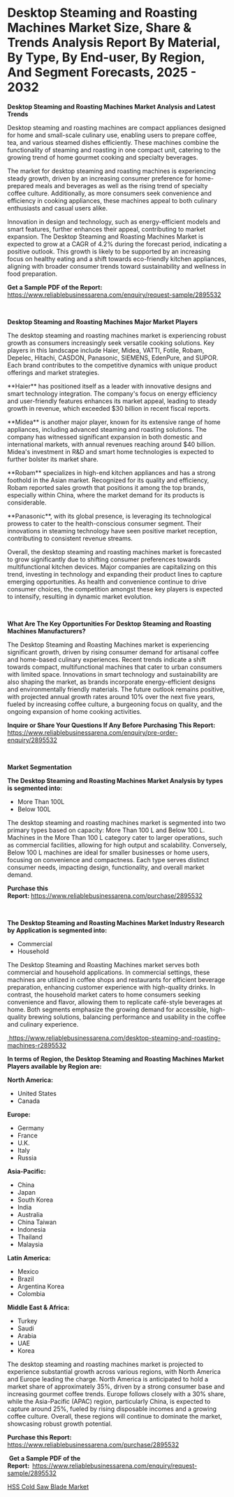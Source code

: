 <p><h1>Desktop Steaming and Roasting Machines Market Size, Share & Trends Analysis Report By Material, By Type, By End-user, By Region, And Segment Forecasts, 2025 - 2032</h1></p><p><strong>Desktop Steaming and Roasting Machines Market Analysis and Latest Trends</strong></p>
<p><p>Desktop steaming and roasting machines are compact appliances designed for home and small-scale culinary use, enabling users to prepare coffee, tea, and various steamed dishes efficiently. These machines combine the functionality of steaming and roasting in one compact unit, catering to the growing trend of home gourmet cooking and specialty beverages. </p><p>The market for desktop steaming and roasting machines is experiencing steady growth, driven by an increasing consumer preference for home-prepared meals and beverages as well as the rising trend of specialty coffee culture. Additionally, as more consumers seek convenience and efficiency in cooking appliances, these machines appeal to both culinary enthusiasts and casual users alike. </p><p>Innovation in design and technology, such as energy-efficient models and smart features, further enhances their appeal, contributing to market expansion. The Desktop Steaming and Roasting Machines Market is expected to grow at a CAGR of 4.2% during the forecast period, indicating a positive outlook. This growth is likely to be supported by an increasing focus on healthy eating and a shift towards eco-friendly kitchen appliances, aligning with broader consumer trends toward sustainability and wellness in food preparation.</p></p>
<p><strong>Get a Sample PDF of the Report:&nbsp;</strong> <a href="https://www.reliablebusinessarena.com/enquiry/request-sample/2895532?utm_campaign=2819&utm_medium=2&utm_source=Github&utm_content=ia&utm_term=15032025&utm_id=desktop-steaming-and-roasting-machines">https://www.reliablebusinessarena.com/enquiry/request-sample/2895532</a></p>
<p>&nbsp;</p>
<p><strong>Desktop Steaming and Roasting Machines Major Market Players</strong></p>
<p><p>The desktop steaming and roasting machines market is experiencing robust growth as consumers increasingly seek versatile cooking solutions. Key players in this landscape include Haier, Midea, VATTI, Fotile, Robam, Depelec, Hitachi, CASDON, Panasonic, SIEMENS, EdenPure, and SUPOR. Each brand contributes to the competitive dynamics with unique product offerings and market strategies.</p><p>**Haier** has positioned itself as a leader with innovative designs and smart technology integration. The company's focus on energy efficiency and user-friendly features enhances its market appeal, leading to steady growth in revenue, which exceeded $30 billion in recent fiscal reports. </p><p>**Midea** is another major player, known for its extensive range of home appliances, including advanced steaming and roasting solutions. The company has witnessed significant expansion in both domestic and international markets, with annual revenues reaching around $40 billion. Midea's investment in R&D and smart home technologies is expected to further bolster its market share.</p><p>**Robam** specializes in high-end kitchen appliances and has a strong foothold in the Asian market. Recognized for its quality and efficiency, Robam reported sales growth that positions it among the top brands, especially within China, where the market demand for its products is considerable.</p><p>**Panasonic**, with its global presence, is leveraging its technological prowess to cater to the health-conscious consumer segment. Their innovations in steaming technology have seen positive market reception, contributing to consistent revenue streams.</p><p>Overall, the desktop steaming and roasting machines market is forecasted to grow significantly due to shifting consumer preferences towards multifunctional kitchen devices. Major companies are capitalizing on this trend, investing in technology and expanding their product lines to capture emerging opportunities. As health and convenience continue to drive consumer choices, the competition amongst these key players is expected to intensify, resulting in dynamic market evolution.</p></p>
<p>&nbsp;</p>
<p><strong>What Are The Key Opportunities For Desktop Steaming and Roasting Machines Manufacturers?</strong></p>
<p><p>The Desktop Steaming and Roasting Machines market is experiencing significant growth, driven by rising consumer demand for artisanal coffee and home-based culinary experiences. Recent trends indicate a shift towards compact, multifunctional machines that cater to urban consumers with limited space. Innovations in smart technology and sustainability are also shaping the market, as brands incorporate energy-efficient designs and environmentally friendly materials. The future outlook remains positive, with projected annual growth rates around 10% over the next five years, fueled by increasing coffee culture, a burgeoning focus on quality, and the ongoing expansion of home cooking activities.</p></p>
<p><strong>Inquire or Share Your Questions If Any Before Purchasing This Report:</strong> <a href="https://www.reliablebusinessarena.com/enquiry/pre-order-enquiry/2895532?utm_campaign=2819&utm_medium=2&utm_source=Github&utm_content=ia&utm_term=15032025&utm_id=desktop-steaming-and-roasting-machines">https://www.reliablebusinessarena.com/enquiry/pre-order-enquiry/2895532</a></p>
<p>&nbsp;</p>
<p><strong>Market Segmentation</strong></p>
<p><strong>The Desktop Steaming and Roasting Machines Market Analysis by types is segmented into:</strong></p>
<p><ul><li>More Than 100L</li><li>Below 100L</li></ul></p>
<p><p>The desktop steaming and roasting machines market is segmented into two primary types based on capacity: More Than 100 L and Below 100 L. Machines in the More Than 100 L category cater to larger operations, such as commercial facilities, allowing for high output and scalability. Conversely, Below 100 L machines are ideal for smaller businesses or home users, focusing on convenience and compactness. Each type serves distinct consumer needs, impacting design, functionality, and overall market demand.</p></p>
<p><strong>Purchase this Report:&nbsp;</strong><a href="https://www.reliablebusinessarena.com/purchase/2895532?utm_campaign=2819&utm_medium=2&utm_source=Github&utm_content=ia&utm_term=15032025&utm_id=desktop-steaming-and-roasting-machines">https://www.reliablebusinessarena.com/purchase/2895532</a></p>
<p>&nbsp;</p>
<p><strong>The Desktop Steaming and Roasting Machines Market Industry Research by Application is segmented into:</strong></p>
<p><ul><li>Commercial</li><li>Household</li></ul></p>
<p><p>The Desktop Steaming and Roasting Machines market serves both commercial and household applications. In commercial settings, these machines are utilized in coffee shops and restaurants for efficient beverage preparation, enhancing customer experience with high-quality drinks. In contrast, the household market caters to home consumers seeking convenience and flavor, allowing them to replicate café-style beverages at home. Both segments emphasize the growing demand for accessible, high-quality brewing solutions, balancing performance and usability in the coffee and culinary experience.</p></p>
<p><a href="https://www.reliablebusinessarena.com/desktop-steaming-and-roasting-machines-r2895532?utm_campaign=2819&utm_medium=2&utm_source=Github&utm_content=ia&utm_term=15032025&utm_id=desktop-steaming-and-roasting-machines">&nbsp;https://www.reliablebusinessarena.com/desktop-steaming-and-roasting-machines-r2895532</a></p>
<p><strong>In terms of Region, the Desktop Steaming and Roasting Machines Market Players available by Region are:</strong></p>
<p>
    <p> <strong> North America: </strong>
        <ul>
            <li>United States</li>
            <li>Canada</li>
        </ul>
        </p> 
    <p> <strong> Europe: </strong>
        <ul>
            <li>Germany</li>
            <li>France</li>
            <li>U.K.</li>
            <li>Italy</li>
            <li>Russia</li>
        </ul>
        </p> 
    <p> <strong> Asia-Pacific: </strong>
        <ul>
            <li>China</li>
            <li>Japan</li>
            <li>South Korea</li>
            <li>India</li>
            <li>Australia</li>
            <li>China Taiwan</li>
            <li>Indonesia</li>
            <li>Thailand</li>
            <li>Malaysia</li>
        </ul>
        </p> 
    <p> <strong> Latin America: </strong>
        <ul>
            <li>Mexico</li>
            <li>Brazil</li>
            <li>Argentina Korea</li>
            <li>Colombia</li>
        </ul>
        </p> 
    <p> <strong> Middle East & Africa: </strong>
        <ul>
            <li>Turkey</li>
            <li>Saudi</li>
            <li>Arabia</li>
            <li>UAE</li>
            <li>Korea</li>
        </ul>
    </p>
    </p>
<p><p>The desktop steaming and roasting machines market is projected to experience substantial growth across various regions, with North America and Europe leading the charge. North America is anticipated to hold a market share of approximately 35%, driven by a strong consumer base and increasing gourmet coffee trends. Europe follows closely with a 30% share, while the Asia-Pacific (APAC) region, particularly China, is expected to capture around 25%, fueled by rising disposable incomes and a growing coffee culture. Overall, these regions will continue to dominate the market, showcasing robust growth potential.</p></p>
<p><strong>Purchase this Report: </strong><a href="https://www.reliablebusinessarena.com/purchase/2895532?utm_campaign=2819&utm_medium=2&utm_source=Github&utm_content=ia&utm_term=15032025&utm_id=desktop-steaming-and-roasting-machines">https://www.reliablebusinessarena.com/purchase/2895532</a></p>
<p>&nbsp;<strong>Get a Sample PDF of the Report:&nbsp;&nbsp;</strong><a href="https://www.reliablebusinessarena.com/enquiry/request-sample/2895532?utm_campaign=2819&utm_medium=2&utm_source=Github&utm_content=ia&utm_term=15032025&utm_id=desktop-steaming-and-roasting-machines">https://www.reliablebusinessarena.com/enquiry/request-sample/2895532</a></p>
<p><strong></strong></p>
<p><p><a href="https://github.com/abantolemox08/Market-Research-Report-List-1/blob/main/hss-cold-saw-blade-market.md?utm_campaign=2819&utm_medium=2&utm_source=Github&utm_content=ia&utm_term=15032025&utm_id=desktop-steaming-and-roasting-machines">HSS Cold Saw Blade Market</a></p></p>